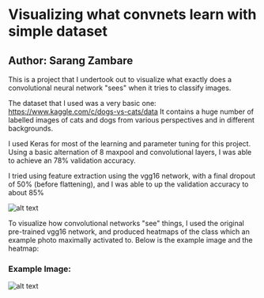 # Visualizing what convnets learn with simple dataset
## Author: Sarang Zambare


This is a project that I undertook out to visualize what exactly does a convolutional
neural network "sees" when it tries to classify images.

The dataset that I used was a very basic one: https://www.kaggle.com/c/dogs-vs-cats/data
It contains a huge number of labelled images of cats and dogs from various perspectives and in different
backgrounds.

I used Keras for most of the learning and parameter tuning for this project. Using a basic alternation of 
8 maxpool and convolutional layers, I was able to achieve an 78% validation accuracy.

I tried using feature extraction using the vgg16 network, with a final dropout of 50% (before flattening), and I was able to up the validation accuracy to about 85%

![alt text](https://raw.githubusercontent.com/sarangzambare/cats_vs_dogs/master/trainval_loss.png)


To visualize how convolutional networks "see" things, I used the original pre-trained vgg16 network,
and produced heatmaps of the class which an example photo maximally activated to. Below is the example image and the heatmap:

### Example Image:

![alt text](https://raw.githubusercontent.com/sarangzambare/cats_vs_dogs/master/example_dog.png)









